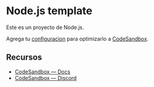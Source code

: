 # Node.js template

Este es un proyecto de Node.js.

Agrega tu [configuracion](https://codesandbox.io/docs/projects/learn/setting-up/tasks) para optimizarlo a [CodeSandbox](https://codesandbox.io/p/dashboard).

## Recursos

- [CodeSandbox — Docs](https://codesandbox.io/docs/projects)
- [CodeSandbox — Discord](https://discord.gg/Ggarp3pX5H)
